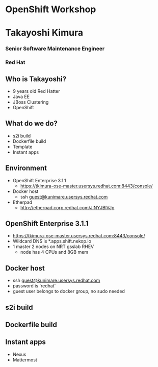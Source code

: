 # OpenShift Workshop



# Takayoshi Kimura
### Senior Software Maintenance Engineer
### Red Hat



## Who is Takayoshi?

- 9 years old Red Hatter
- Java EE
- JBoss Clustering
- OpenShift



## What do we do?

- s2i build
- Dockerfile build
- Template
- Instant apps



## Environment

- OpenShift Enterprise 3.1.1
  - https://tkimura-ose-master.usersys.redhat.com:8443/console/
- Docker host
  - ssh guest@kunimare.usersys.redhat.com
- Etherpad
  - http://etherpad.corp.redhat.com/JINYJBlVJp



## OpenShift Enterprise 3.1.1

- https://tkimura-ose-master.usersys.redhat.com:8443/console/
- Wildcard DNS is *.apps.shift.nekop.io
- 1 master 2 nodes on NRT gsslab RHEV
  - node has 4 CPUs and 8GB mem



## Docker host

- ssh guest@kunimare.usersys.redhat.com
- password is 'redhat'
- guest user belongs to docker group, no sudo needed



## s2i build



## Dockerfile build



## Instant apps

- Nexus
- Mattermost
